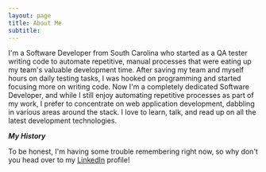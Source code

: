 ```yaml
---
layout: page
title: About Me
subtitle: 
---
```


I'm a Software Developer from South Carolina who started as a QA tester writing code to automate repetitive, manual processes that were eating up my team's valuable development time. After saving my team and myself hours on daily testing tasks, I was hooked on programming and started focusing more on writing code. Now I'm a completely dedicated Software Developer, and while I still enjoy automating repetitive processes as part of my work, I prefer to concentrate on web application development, dabbling in various areas around the stack. I love to learn, talk, and read up on all the latest development technologies.

***My History***

To be honest, I'm having some trouble remembering right now, so why don't you head over to my [LinkedIn](https://www.linkedin.com/in/tbeede/) profile!
